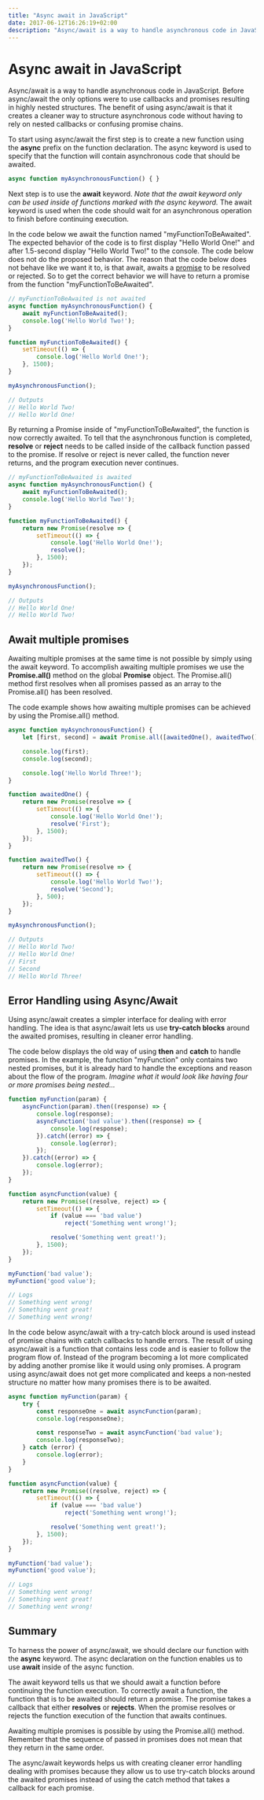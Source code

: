 ```yaml
---
title: "Async await in JavaScript"
date: 2017-06-12T16:26:19+02:00
description: "Async/await is a way to handle asynchronous code in JavaScript. Before async/await the only options were to use callbacks and promises resulting in highly nested structures. The benefit of using async/await is that it creates a cleaner way to structure asynchronous code without having to rely on nested callbacks or confusing promise chains."
---
```


# Async await in JavaScript

Async/await is a way to handle asynchronous code in JavaScript. Before async/await the only options were to use callbacks and promises resulting in highly nested structures. The benefit of using async/await is that it creates a cleaner way to structure asynchronous code without having to rely on nested callbacks or confusing promise chains.

To start using async/await the first step is to create a new function using the **async** prefix on the function declaration. The async keyword is used to specify that the function will contain asynchronous code that should be awaited.

```js
async function myAsynchronousFunction() { }
```

Next step is to use the **await** keyword. _Note that the await keyword only can be used inside of functions marked with the async keyword._ The await keyword is used when the code should wait for an asynchronous operation to finish before continuing execution.

In the code below we await the function named "myFunctionToBeAwaited". The expected behavior of the code is to first display "Hello World One!" and after 1.5-second display "Hello World Two!" to the console. The code below does not do the proposed behavior. The reason that the code below does not behave like we want it to, is that await, awaits a [promise](/post/promises-in-javascript "Blog Post on Promises.") to be resolved or rejected. So to get the correct behavior we will have to return a promise from the function "myFunctionToBeAwaited".

```js
// myFunctionToBeAwaited is not awaited
async function myAsynchronousFunction() {
    await myFunctionToBeAwaited();
    console.log('Hello World Two!');
}

function myFunctionToBeAwaited() {
    setTimeout(() => {
        console.log('Hello World One!');
    }, 1500);
}

myAsynchronousFunction();

// Outputs 
// Hello World Two!
// Hello World One!
```

By returning a Promise inside of "myFunctionToBeAwaited", the function is now correctly awaited. To tell that the asynchronous function is completed, **resolve** or **reject** needs to be called inside of the callback function passed to the promise. If resolve or reject is never called, the function never returns, and the program execution never continues.

```js
// myFunctionToBeAwaited is awaited
async function myAsynchronousFunction() {
    await myFunctionToBeAwaited();
    console.log('Hello World Two!');
}

function myFunctionToBeAwaited() {
    return new Promise(resolve => {
        setTimeout(() => {
            console.log('Hello World One!');
            resolve();
        }, 1500);
    });
}

myAsynchronousFunction();

// Outputs
// Hello World One! 
// Hello World Two!
```

## Await multiple promises

Awaiting multiple promises at the same time is not possible by simply using the await keyword. To accomplish awaiting multiple promises we use the **Promise.all()** method on the global **Promise** object. The Promise.all() method first resolves when all promises passed as an array to the Promise.all() has been resolved.

The code example shows how awaiting multiple promises can be achieved by using the Promise.all() method.

```js
async function myAsynchronousFunction() {
    let [first, second] = await Promise.all([awaitedOne(), awaitedTwo()]);

    console.log(first);
    console.log(second);

    console.log('Hello World Three!');
}

function awaitedOne() {
    return new Promise(resolve => {
        setTimeout(() => {
            console.log('Hello World One!');
            resolve('First');
        }, 1500);
    });
}

function awaitedTwo() {
    return new Promise(resolve => {
        setTimeout(() => {
            console.log('Hello World Two!');
            resolve('Second');
        }, 500);
    });
}

myAsynchronousFunction();

// Outputs
// Hello World Two!
// Hello World One!
// First
// Second
// Hello World Three!
```

## Error Handling using Async/Await

Using async/await creates a simpler interface for dealing with error handling. The idea is that async/await lets us use **try-catch blocks** around the awaited promises, resulting in cleaner error handling.

The code below displays the old way of using **then** and **catch** to handle promises. In the example, the function "myFunction" only contains two nested promises, but it is already hard to handle the exceptions and reason about the flow of the program. _Imagine what it would look like having four or more promises being nested..._

```js
function myFunction(param) {
    asyncFunction(param).then((response) => {
        console.log(response);
        asyncFunction('bad value').then((response) => {
            console.log(response);
        }).catch((error) => {
            console.log(error);
        });
    }).catch((error) => {
        console.log(error);
    });
}

function asyncFunction(value) {
    return new Promise((resolve, reject) => {
        setTimeout(() => {
            if (value === 'bad value')
                reject('Something went wrong!');

            resolve('Something went great!');
        }, 1500);
    });
}

myFunction('bad value');
myFunction('good value');

// Logs
// Something went wrong!
// Something went great!
// Something went wrong!
```

In the code below async/await with a try-catch block around is used instead of promise chains with catch callbacks to handle errors. The result of using async/await is a function that contains less code and is easier to follow the program flow of. Instead of the program becoming a lot more complicated by adding another promise like it would using only promises. A program using async/await does not get more complicated and keeps a non-nested structure no matter how many promises there is to be awaited.

```js
async function myFunction(param) {
    try {
        const responseOne = await asyncFunction(param);
        console.log(responseOne);

        const responseTwo = await asyncFunction('bad value');
        console.log(responseTwo);
    } catch (error) {
        console.log(error);
    }
}

function asyncFunction(value) {
    return new Promise((resolve, reject) => {
        setTimeout(() => {
            if (value === 'bad value')
                reject('Something went wrong!');

            resolve('Something went great!');
        }, 1500);
    });
}

myFunction('bad value');
myFunction('good value');

// Logs
// Something went wrong!
// Something went great!
// Something went wrong!
```

## Summary

To harness the power of async/await, we should declare our function with the **async** keyword. The async declaration on the function enables us to use **await** inside of the async function.

The await keyword tells us that we should await a function before continuing the function execution. To correctly await a function, the function that is to be awaited should return a promise. The promise takes a callback that either **resolves** or **rejects**. When the promise resolves or rejects the function execution of the function that awaits continues.

Awaiting multiple promises is possible by using the Promise.all() method. Remember that the sequence of passed in promises does not mean that they return in the same order.

The async/await keywords helps us with creating cleaner error handling dealing with promises because they allow us to use try-catch blocks around the awaited promises instead of using the catch method that takes a callback for each promise.
